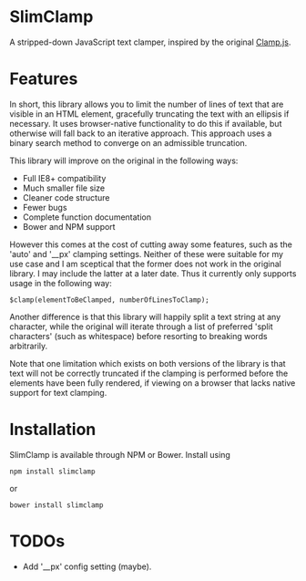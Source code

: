 # SlimClamp
A stripped-down JavaScript text clamper, inspired by the original [Clamp.js](https://github.com/josephschmitt/Clamp.js/).

# Features

In short, this library allows you to limit the number of lines of text that are visible in an HTML element, gracefully truncating the text with an ellipsis if necessary. It uses browser-native functionality to do this if available, but otherwise will fall back to an iterative approach. This approach uses a binary search method to converge on an admissible truncation.

This library will improve on the original in the following ways:
- Full IE8+ compatibility
- Much smaller file size
- Cleaner code structure
- Fewer bugs
- Complete function documentation
- Bower and NPM support

However this comes at the cost of cutting away some features, such as the 'auto' and '__px' clamping settings. Neither of these were suitable for my use case and I am sceptical that the former does not work in the original library. I may include the latter at a later date. Thus it currently only supports usage in the following way:

```
$clamp(elementToBeClamped, numberOfLinesToClamp);
```
Another difference is that this library will happily split a text string at any character, while the original will iterate through a list of preferred 'split characters' (such as whitespace) before resorting to breaking words arbitrarily.

Note that one limitation which exists on both versions of the library is that text will not be correctly truncated if the clamping is performed before the elements have been fully rendered, if viewing on a browser that lacks native support for text clamping.

# Installation

SlimClamp is available through NPM or Bower. Install using
```
npm install slimclamp
```
or
```
bower install slimclamp
```

# TODOs

- Add '__px' config setting (maybe).
